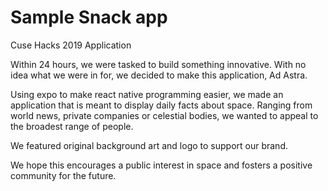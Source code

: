 # Sample Snack app

Cuse Hacks 2019 Application


  Within 24 hours, we were tasked to build something innovative. 
  With no idea what we were in for, we decided to make this application, Ad Astra.

Using expo to make react native programming easier, we made an application that is meant to display daily facts about space. Ranging from world news, private companies or celestial bodies, we wanted to appeal to the broadest range of people.

We featured original background art and logo to support our brand.

We hope this encourages a public interest in space and fosters a positive community for the future.
